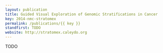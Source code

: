```yaml
---
layout: publication
title: Guided Visual Exploration of Genomic Stratifications in Cancer
key: 2014-nmc-stratomex
permalink: /publications/{{ key }}
standfirst: TODO
website: http://stratomex.caleydo.org
---
```


TODO